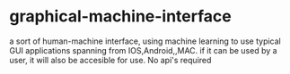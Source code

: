 # graphical-machine-interface
a sort of human-machine interface, using machine learning to use typical GUI applications spanning from IOS,Android,,MAC. if it can be used by a user, it will also be accesible for use. No api's required
